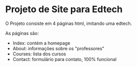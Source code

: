# Projeto de Site para Edtech

O Projeto consiste em 4 páginas html, imitando uma edtech. 

As páginas são:

- Index: contém a homepage 
- About: informações sobre os "professores"
- Courses: lista dos cursos
- Contact: formulário para contato, 100% funcional
